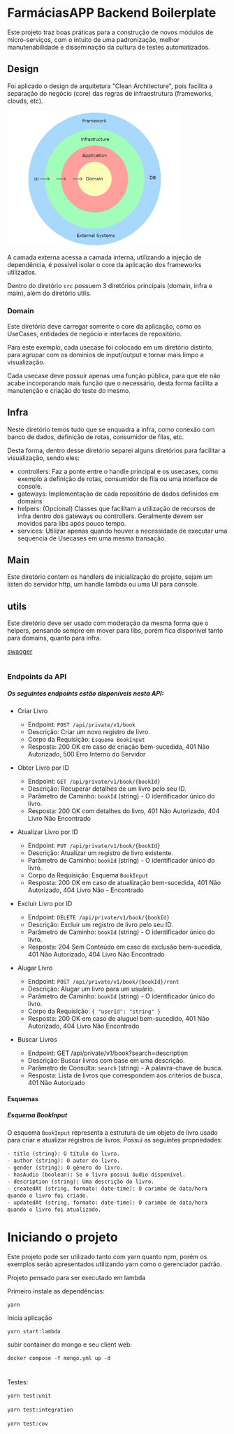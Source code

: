 # FarmáciasAPP Backend Boilerplate

Este projeto traz boas práticas para a construção de novos módulos de micro-serviços, com o intuito de uma padronização, melhor manutenabilidade e disseminação da cultura de testes automatizados.

## Design

Foi aplicado o design de arquitetura "Clean Architecture", pois facilita a separação do negócio (core) das regras de infraestrutura (frameworks, clouds, etc).

<img src="./docs/images/clean-architecture.png" alt="drawing" width="400"/>

A camada externa acessa a camada interna, utilizando a injeção de dependência, é possível isolar o core da aplicação dos frameworks utilizados.

Dentro do diretório `src` possuem 3 diretórios principais (domain, infra e main), além do diretório utils.

### Domain

Este diretório deve carregar somente o core da aplicação, como os UseCases, entidades de negócio e interfaces de repositório.

Para este exemplo, cada usecase foi colocado em um diretório distinto, para agrupar com os dominios de input/output e tornar mais limpo a visualização.

Cada usecase deve possuir apenas uma função pública, para que ele não acabe incorporando mais função que o necessário, desta forma facilita a manutenção e criação do teste do mesmo.

## Infra

Neste diretório temos tudo que se enquadra a infra, como conexão com banco de dados, definição de rotas, consumidor de filas, etc.

Desta forma, dentro desse diretório separei alguns diretórios para facilitar a visualização, sendo eles:

- controllers: Faz a ponte entre o handle principal e os usecases, como exemplo a definição de rotas, consumidor de fila ou uma interface de console.
- gateways: Implementação de cada repositório de dados definidos em domains
- helpers: (Opcional) Classes que facilitam a utilização de recursos de infra dentro dos gateways ou controllers. Geralmente devem ser movidos para libs após pouco tempo.
- services: Utilizar apenas quando houver a necessidade de executar uma sequencia de Usecases em uma mesma transação.

## Main

Este diretório contem os handlers de inicialização do projeto, sejam um listen do servidor http, um handle lambda ou uma UI para console.

## utils

Este diretório deve ser usado com moderação da mesma forma que o helpers, pensando sempre em mover para libs, porém fica disponivel tanto para domains, quanto para infra.


[swagger](docs/openapi.yml)

#
### Endpoints da API
##### Os seguintes endpoints estão disponíveis nesta API:

- Criar Livro
	- Endpoint: `POST /api/private/v1/book`
	- Descrição: Criar um novo registro de livro.
	- Corpo da Requisição: `Esquema BookInput`
	- Resposta: 200 OK em caso de criação bem-sucedida, 401 Não Autorizado, 500 Erro Interno do Servidor

- Obter Livro por ID
	- Endpoint: `GET /api/private/v1/book/{bookId}`
	- Descrição: Recuperar detalhes de um livro pelo seu ID.
	- Parâmetro de Caminho: `bookId` (string) - O identificador único do livro.
	- Resposta: 200 OK com detalhes do livro, 401 Não Autorizado, 404 Livro Não Encontrado

- Atualizar Livro por ID
	-  Endpoint: `PUT /api/private/v1/book/{bookId}`
	-  Descrição: Atualizar um registro de livro existente.
	-  Parâmetro de Caminho: `bookId` (string) - O identificador único do livro.
	-  Corpo da Requisição: Esquema `BookInput`
	-  Resposta: 200 OK em caso de atualização bem-sucedida, 401 Não Autorizado, 404 Livro Não - Encontrado

- Excluir Livro por ID
	- Endpoint: `DELETE /api/private/v1/book/{bookId}`
	- Descrição: Excluir um registro de livro pelo seu ID.
	- Parâmetro de Caminho: `bookId` (string) - O identificador único do livro.
	- Resposta: 204 Sem Conteúdo em caso de exclusão bem-sucedida, 401 Não Autorizado, 404 Livro Não Encontrado

- Alugar Livro
	-  Endpoint: `POST /api/private/v1/book/{bookId}/rent`
	-  Descrição: Alugar um livro para um usuário.
	-  Parâmetro de Caminho: `bookId` (string) - O identificador único do livro.
	-  Corpo da Requisição: `{ "userId": "string" }`
	- Resposta: 200 OK em caso de aluguel bem-sucedido, 401 Não Autorizado, 404 Livro Não Encontrado

- Buscar Livros
	- Endpoint: GET /api/private/v1/book?search=description
	- Descrição: Buscar livros com base em uma descrição.
	- Parâmetro de Consulta: `search` (string) - A palavra-chave de busca.
	- Resposta: Lista de livros que correspondem aos critérios de busca, 401 Não Autorizado

#### Esquemas
##### Esquema BookInput
O esquema `BookInput` representa a estrutura de um objeto de livro usado para criar e atualizar registros de livros. Possui as seguintes propriedades:

	- title (string): O título do livro.
	- author (string): O autor do livro.
	- gender (string): O gênero do livro.
	- hasAudio (boolean): Se o livro possui áudio disponível.
	- description (string): Uma descrição do livro.
	- createdAt (string, formato: date-time): O carimbo de data/hora quando o livro foi criado.
	- updatedAt (string, formato: date-time): O carimbo de data/hora quando o livro foi atualizado.
#
# Iniciando o projeto

Este projeto pode ser utilizado tanto com yarn quanto npm, porém os exemplos serão apresentados utilizando yarn como o gerenciador padrão.

Projeto pensado para ser executado em lambda


Primeiro instale as dependências:

```
yarn
```


Inicia aplicação

```
yarn start:lambda
```

subir container do mongo e seu client web:

```
docker compose -f mongo.yml up -d
```


#
Testes:

```shell
yarn test:unit

yarn test:integration

yarn test:cov
```
#




